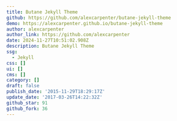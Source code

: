 ```yaml
---
title: Butane Jekyll Theme
github: https://github.com/alexcarpenter/butane-jekyll-theme
demo: https://alexcarpenter.github.io/butane-jekyll-theme
author: alexcarpenter
author_link: https://github.com/alexcarpenter
date: 2024-11-27T10:51:02.908Z
description: Butane Jekyll Theme
ssg:
  - Jekyll
css: []
ui: []
cms: []
category: []
draft: false
publish_date: '2015-11-29T18:29:17Z'
update_date: '2017-03-26T14:22:32Z'
github_star: 91
github_fork: 36
---
```

